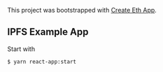 This project was bootstrapped with [Create Eth App](https://github.com/paulrberg/create-eth-app).

## IPFS Example App

Start with

```bash
$ yarn react-app:start
```
